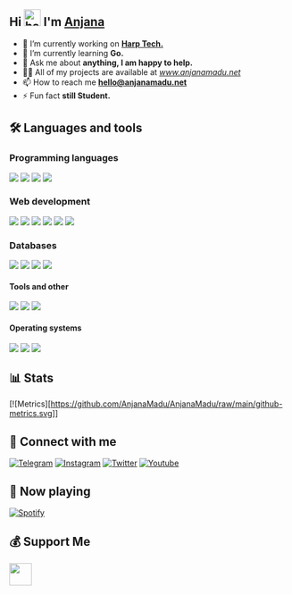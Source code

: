 ## Hi <img src="https://raw.githubusercontent.com/MartinHeinz/MartinHeinz/master/wave.gif" alt="hand wave" width="30"/> I'm [Anjana](https://github.com/AnjanaMadu)
   
- 🔭 I’m currently working on [**Harp Tech.**](github.com/harptechorg)
- 🌱 I’m currently learning **Go.**
- 💬 Ask me about **anything, I am happy to help.**
- 👨‍💻 All of my projects are available at *www.anjanamadu.net*
- 📫 How to reach me **hello@anjanamadu.net**
- ⚡ Fun fact **still Student.**

## 🛠️ Languages and tools
### Programming languages
<a href="https://www.python.org" target="_blank"><img src="https://img.icons8.com/fluency/48/null/python.png"/></a>
<a href="https://go.dev" target="_blank"><img src="https://img.icons8.com/color/48/null/golang.png"/></a>
<a href="https://nodejs.org" target="_blank"><img src="https://img.icons8.com/fluency/48/null/node-js.png"/></a>
<a href="https://www.php.net" target="_blank"><img src="https://img.icons8.com/offices/48/null/php-logo.png"/></a>

### Web development
<a target="_blank"><img src="https://img.icons8.com/fluency/48/null/html-5.png"/></a>
<a target="_blank"><img src="https://img.icons8.com/fluency/48/null/css3.png"/></a>
<a href="https://www.javascript.com" target="_blank"><img src="https://img.icons8.com/fluency/48/null/javascript.png"/></a>
<a href="https://www.nginx.com" target="_blank"><img src="https://img.icons8.com/color/48/null/nginx.png"/></a>
<a href="https://getbootstrap.com" target="_blank"><img src="https://img.icons8.com/color/48/null/bootstrap.png"/></a>
<a href="https://tailwindcss.com" target="_blank"><img src="https://img.icons8.com/fluency/48/null/tailwind_css.png"/></a>

### Databases
<a href="https://www.mongodb.com" target="_blank"><img src="https://img.icons8.com/external-tal-revivo-color-tal-revivo/48/null/external-mongodb-a-cross-platform-document-oriented-database-program-logo-color-tal-revivo.png"/></a>
<a href="https://www.mysql.com" target="_blank"><img src="https://img.icons8.com/fluency/48/null/mysql-logo.png"/></a>
<a href="https://www.postgresql.org" target="_blank"><img src="https://img.icons8.com/color/48/null/postgreesql.png"/></a>
<a href="https://redis.io" target="_blank"><img src="https://img.icons8.com/color/48/null/redis.png"/></a>

#### Tools and other
<a href="https://www.docker.com" target="_blank"><img src="https://img.icons8.com/fluency/48/null/docker.png"/></a>
<a href="https://www.arduino.cc" target="_blank"><img src="https://img.icons8.com/fluency/48/null/arduino.png"/></a>
<a href="https://www.oracle.com" target="_blank"><img src="https://img.icons8.com/color/48/null/oracle-logo.png"/></a>

#### Operating systems
<a href="https://www.microsoft.com" target="_blank"><img src="https://img.icons8.com/fluency/48/null/windows-10.png"/></a>
<a href="https://ubuntu.com" target="_blank"><img src="https://img.icons8.com/color/48/null/ubuntu--v1.png"/></a>
<a href="https://archlinux.org" target="_blank"><img src="https://img.icons8.com/external-tal-revivo-color-tal-revivo/24/null/external-arch-linux-composed-of-nonfree-and-open-source-software-logo-color-tal-revivo.png"/></a>

## 📊 Stats
[![Metrics][https://github.com/AnjanaMadu/AnjanaMadu/raw/main/github-metrics.svg]]

## 🔗 Connect with me
<a href="https://telegram.me/Anjana_Ma" target="_blank"><img src="https://img.icons8.com/fluency/48/000000/telegram-app.png" alt="Telegram"></a>
<a href="https://www.instagram.com/anjana.madu" target="_blank"><img src="https://img.icons8.com/fluency/48/000000/instagram-new.png" alt="Instagram"></a>
<a href="https://www.twitter.com/Anjana__Madu" target="_blank"><img src="https://img.icons8.com/fluency/48/000000/twitter.png" alt="Twitter"></a>
<a href="https://youtube.com/c/AnjanaMaduu" target="_blank"><img src="https://img.icons8.com/fluency/48/000000/youtube-play.png" alt="Youtube"></a>

## 🎵 Now playing
<a href="https://spotify.com/" target="_blank" alt="Spotify now playing"><img src="https://novatorem.vercel.app/api/spotify" alt="Spotify"></a>

## 💰 Support Me
<a href="https://ko-fi.com/anjanamadu" target="_blank" alt="KoFi"><img height="40" src="https://az743702.vo.msecnd.net/cdn/kofi3.png"/></a>

